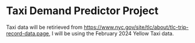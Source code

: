 # Taxi Demand Predictor Project

Taxi data will be retirieved from https://www.nyc.gov/site/tlc/about/tlc-trip-record-data.page, I will be using the February 2024 Yellow Taxi data.